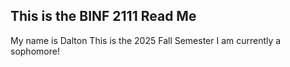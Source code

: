 ## This is the BINF 2111 Read Me
My name is Dalton
This is the 2025 Fall Semester
I am currently a sophomore!
